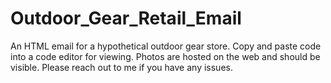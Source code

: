 # Outdoor_Gear_Retail_Email
An HTML email for a hypothetical outdoor gear store.
Copy and paste code into a code editor for viewing. Photos are hosted on the web and should be visible. Please reach out to me if you have any issues.
